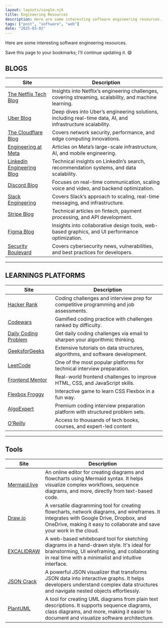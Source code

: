 ```yaml
---
layout: layouts/single.njk
title: Engineering Resources
description: Here are some interesting software engineering resources. Save this page to your bookmarks; I’ll continue updating it.
tags: ["post", "software", "web"]
date: "2025-03-02"
---
```


Here are some interesting software engineering resources.

Save this page to your bookmarks; I’ll continue updating it. 😄

## BLOGS

| Site                                                                   | Description                                                                                                 |
| ---------------------------------------------------------------------- | ----------------------------------------------------------------------------------------------------------- |
| [The Netflix Tech Blog](https://netflixtechblog.com/)                  | Insights into Netflix’s engineering challenges, covering streaming, scalability, and machine learning.      |
| [Uber Blog](https://www.uber.com/en-IE/blog/engineering/)              | Deep dives into Uber’s engineering solutions, including real-time data, AI, and infrastructure scalability. |
| [The Cloudflare Blog](https://blog.cloudflare.com/)                    | Covers network security, performance, and edge computing innovations.                                       |
| [Engineering at Meta](https://engineering.fb.com/)                     | Articles on Meta’s large-scale infrastructure, AI, and mobile engineering.                                  |
| [Linkedin Engineering Blog](https://www.linkedin.com/blog/engineering) | Technical insights on LinkedIn’s search, recommendation systems, and data scalability.                      |
| [Discord Blog](https://discord.com/category/engineering)               | Focuses on real-time communication, scaling voice and video, and backend optimization.                      |
| [Slack Engineering](https://slack.engineering/)                        | Covers Slack’s approach to scaling, real-time messaging, and infrastructure.                                |
| [Stripe Blog](https://stripe.com/blog/engineering)                     | Technical articles on fintech, payment processing, and API development.                                     |
| [Figma Blog](https://www.figma.com/blog/)                              | Insights into collaborative design tools, web-based graphics, and UI performance optimization.              |
| [Security Boulevard](https://securityboulevard.com/)                   | Covers cybersecurity news, vulnerabilities, and best practices for developers.                              |

---

## LEARNINGS PLATFORMS

| Site                                                        | Description                                                                           |
| ----------------------------------------------------------- | ------------------------------------------------------------------------------------- |
| [Hacker Rank](https://www.hackerrank.com/)                  | Coding challenges and interview prep for competitive programming and job assessments. |
| [Codewars](https://www.codewars.com/)                       | Gamified coding practice with challenges ranked by difficulty.                        |
| [Daily Coding Problem](https://www.dailycodingproblem.com/) | Get daily coding challenges via email to sharpen your algorithmic thinking.           |
| [GeeksforGeeks](https://www.geeksforgeeks.org/)             | Extensive tutorials on data structures, algorithms, and software development.         |
| [LeetCode](https://leetcode.com/)                           | One of the most popular platforms for technical interview preparation.                |
| [Frontend Mentor](https://www.frontendmentor.io/)           | Real-world frontend challenges to improve HTML, CSS, and JavaScript skills.           |
| [Flexbox Froggy](https://flexboxfroggy.com/#es)             | Interactive game to learn CSS Flexbox in a fun way.                                   |
| [AlgoExpert](https://www.algoexpert.io/product)             | Premium coding interview preparation platform with structured problem sets.           |
| [O’Reilly](https://www.oreilly.com/)                        | Access to thousands of tech books, courses, and expert-led content                    |

---

## Tools

| Site | Description |
| --- | --- |
| [Mermaid.live](https://mermaid.live/edit#pako:eNpVjsFqw0AMRH9F6NRC_AM-FBq7zSWQQnOqnYOwZe-S7GqR14Rg-9-7TlpodZJm3gyasJGWMcfuItfGkEY4lrWHNK9VYdQO0dFwgix7mXccwYnn2wzbp53AYCQE6_vnB79dISim_YoxRGP9eXlYxT1_8DxDWe0pRAmnv87xKjO8VfbDpPr_jlFOqfeqo7yjrCGFgvSO4AYdqyPbpvenVakxGnZcY57WlvRcY-2XxNEY5fPmG8yjjrxBlbE3mAovQ7rG0FLk0lKv5H6RQP5LxP1AyzeJDl_b) | An online editor for creating diagrams and flowcharts using Mermaid syntax. It helps visualize complex workflows, sequence diagrams, and more, directly from text-based code. |
| [Draw.io](https://app.diagrams.net/) | A versatile diagramming tool for creating flowcharts, network diagrams, and wireframes. It integrates with Google Drive, Dropbox, and OneDrive, making it easy to collaborate and save your work in the cloud. |
| [EXCALIDRAW](https://excalidraw.com/) | A web-based whiteboard tool for sketching diagrams in a hand-drawn style. It's ideal for brainstorming, UI wireframing, and collaborating in real time with a minimalist and intuitive interface. |
| [JSON Crack](https://jsoncrack.com/editor) | A powerful JSON visualizer that transforms JSON data into interactive graphs. It helps developers understand complex data structures and navigate nested objects effortlessly. |
| [PlantUML](https://www.plantuml.com/plantuml/uml/SoWkIImgAStDuNBAJrBGjLDmpCbCJbMmKiX8pSd9vt98pKi1IW80) | A tool for creating UML diagrams from plain text descriptions. It supports sequence diagrams, class diagrams, and more, making it easier to document and visualize software architecture. |
